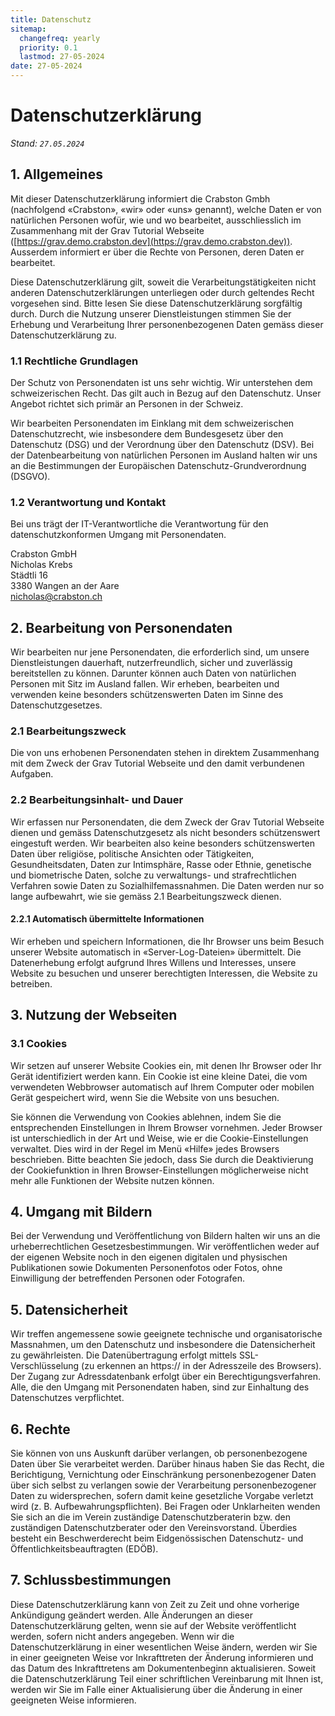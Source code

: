 ```yaml
---
title: Datenschutz
sitemap:
  changefreq: yearly
  priority: 0.1
  lastmod: 27-05-2024
date: 27-05-2024
---
```


# Datenschutzerklärung
_Stand: `27.05.2024`_

## 1. Allgemeines
Mit dieser Datenschutzerklärung informiert die Crabston Gmbh (nachfolgend «Crabston», «wir» oder «uns» genannt), welche Daten er von natürlichen Personen wofür, wie und wo bearbeitet, ausschliesslich im Zusammenhang mit der Grav Tutorial Webseite ([https://grav.demo.crabston.dev](https://grav.demo.crabston.dev)). Ausserdem informiert er über die Rechte von Personen, deren Daten er bearbeitet.

Diese Datenschutzerklärung gilt, soweit die Verarbeitungstätigkeiten nicht anderen Datenschutzerklärungen unterliegen oder durch geltendes Recht vorgesehen sind. Bitte lesen Sie diese Datenschutzerklärung sorgfältig durch. Durch die Nutzung unserer Dienstleistungen stimmen Sie der Erhebung und Verarbeitung Ihrer personenbezogenen Daten gemäss dieser Datenschutzerklärung zu.

### 1.1 Rechtliche Grundlagen
Der Schutz von Personendaten ist uns sehr wichtig. Wir unterstehen dem schweizerischen Recht. Das gilt auch in Bezug auf den Datenschutz. Unser Angebot richtet sich primär an Personen in der Schweiz.

Wir bearbeiten Personendaten im Einklang mit dem schweizerischen Datenschutzrecht, wie insbesondere dem Bundesgesetz über den Datenschutz (DSG) und der Verordnung über den Datenschutz (DSV). Bei der Datenbearbeitung von natürlichen Personen im Ausland halten wir uns an die Bestimmungen der Europäischen Datenschutz-Grundverordnung (DSGVO).

### 1.2 Verantwortung und Kontakt
Bei uns trägt der IT-Verantwortliche die Verantwortung für den datenschutzkonformen Umgang mit Personendaten.

Crabston GmbH <br />
Nicholas Krebs <br />
Städtli 16 <br />
3380 Wangen an der Aare <br />
[nicholas@crabston.ch](mailto:nicholas@crabston.ch) <br />

## 2. Bearbeitung von Personendaten
Wir bearbeiten nur jene Personendaten, die erforderlich sind, um unsere Dienstleistungen dauerhaft, nutzerfreundlich, sicher und zuverlässig bereitstellen zu können. Darunter können auch Daten von natürlichen Personen mit Sitz im Ausland fallen. Wir erheben, bearbeiten und verwenden keine besonders schützenswerten Daten im Sinne des Datenschutzgesetzes.

### 2.1 Bearbeitungszweck
Die von uns erhobenen Personendaten stehen in direktem Zusammenhang mit dem Zweck der Grav Tutorial Webseite und den damit verbundenen Aufgaben.

### 2.2 Bearbeitungsinhalt- und Dauer
Wir erfassen nur Personendaten, die dem Zweck der Grav Tutorial Webseite dienen und gemäss Datenschutzgesetz als nicht besonders schützenswert eingestuft werden. Wir bearbeiten also keine besonders schützenswerten Daten über religiöse, politische Ansichten oder Tätigkeiten, Gesundheitsdaten, Daten zur Intimsphäre, Rasse oder Ethnie, genetische und biometrische Daten, solche zu verwaltungs- und strafrechtlichen Verfahren sowie Daten zu Sozialhilfemassnahmen. Die Daten werden nur so lange aufbewahrt, wie sie gemäss 2.1 Bearbeitungszweck dienen.

#### 2.2.1 Automatisch übermittelte Informationen
Wir erheben und speichern Informationen, die Ihr Browser uns beim Besuch unserer Website automatisch in «Server-Log-Dateien» übermittelt. Die Datenerhebung erfolgt aufgrund Ihres Willens und Interesses, unsere Website zu besuchen und unserer berechtigten Interessen, die Website zu betreiben.

## 3. Nutzung der Webseiten

### 3.1 Cookies
Wir setzen auf unserer Website Cookies ein, mit denen Ihr Browser oder Ihr Gerät identifiziert werden kann. Ein Cookie ist eine kleine Datei, die vom verwendeten Webbrowser automatisch auf Ihrem Computer oder mobilen Gerät gespeichert wird, wenn Sie die Website von uns besuchen.

Sie können die Verwendung von Cookies ablehnen, indem Sie die entsprechenden Einstellungen in Ihrem Browser vornehmen. Jeder Browser ist unterschiedlich in der Art und Weise, wie er die Cookie-Einstellungen verwaltet. Dies wird in der Regel im Menü «Hilfe» jedes Browsers beschrieben. Bitte beachten Sie jedoch, dass Sie durch die Deaktivierung der Cookiefunktion in Ihren Browser-Einstellungen möglicherweise nicht mehr alle Funktionen der Website nutzen können.

## 4. Umgang mit Bildern
Bei der Verwendung und Veröffentlichung von Bildern halten wir uns an die urheberrechtlichen Gesetzesbestimmungen. Wir veröffentlichen weder auf der eigenen Website noch in den eigenen digitalen und physischen Publikationen sowie Dokumenten Personenfotos oder Fotos, ohne Einwilligung der betreffenden Personen oder Fotografen.

## 5. Datensicherheit
Wir treffen angemessene sowie geeignete technische und organisatorische Massnahmen, um den Datenschutz und insbesondere die Datensicherheit zu gewährleisten. Die Datenübertragung erfolgt mittels SSL-Verschlüsselung (zu erkennen an https:// in der Adresszeile des Browsers). Der Zugang zur Adressdatenbank erfolgt über ein Berechtigungsverfahren. Alle, die den Umgang mit Personendaten haben, sind zur Einhaltung des Datenschutzes verpflichtet.

## 6. Rechte
Sie können von uns Auskunft darüber verlangen, ob personenbezogene Daten über Sie verarbeitet werden. Darüber hinaus haben Sie das Recht, die Berichtigung, Vernichtung oder Einschränkung personenbezogener Daten über sich selbst zu verlangen sowie der Verarbeitung personenbezogener Daten zu widersprechen, sofern damit keine gesetzliche Vorgabe verletzt wird (z. B. Aufbewahrungspflichten). Bei Fragen oder Unklarheiten wenden Sie sich an die im Verein zuständige Datenschutzberaterin bzw. den zuständigen Datenschutzberater oder den Vereinsvorstand. Überdies besteht ein Beschwerderecht beim Eidgenössischen Datenschutz- und Öffentlichkeitsbeauftragten (EDÖB).

## 7. Schlussbestimmungen
Diese Datenschutzerklärung kann von Zeit zu Zeit und ohne vorherige Ankündigung geändert werden. Alle Änderungen an dieser Datenschutzerklärung gelten, wenn sie auf der Website veröffentlicht werden, sofern nicht anders angegeben. Wenn wir die Datenschutzerklärung in einer wesentlichen Weise ändern, werden wir Sie in einer geeigneten Weise vor Inkrafttreten der Änderung informieren und das Datum des Inkrafttretens am Dokumentenbeginn aktualisieren. Soweit die Datenschutzerklärung Teil einer schriftlichen Vereinbarung mit Ihnen ist, werden wir Sie im Falle einer Aktualisierung über die Änderung in einer geeigneten Weise informieren.